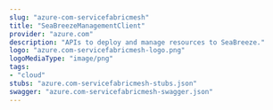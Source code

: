 ```yaml
---
slug: "azure-com-servicefabricmesh"
title: "SeaBreezeManagementClient"
provider: "azure.com"
description: "APIs to deploy and manage resources to SeaBreeze."
logo: "azure.com-servicefabricmesh-logo.png"
logoMediaType: "image/png"
tags:
- "cloud"
stubs: "azure.com-servicefabricmesh-stubs.json"
swagger: "azure.com-servicefabricmesh-swagger.json"
---
```

